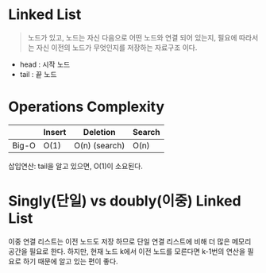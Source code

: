 # Linked List
> 노드가 있고, 노드는 자신 다음으로 어떤 노드와 연결 되어 있는지, 필요에 따라서는 자신 이전의 노드가 무엇인지를 저장하는 자료구조 이다.

- head : 시작 노드
- tail : 끝 노드

# Operations Complexity
||Insert|Deletion|Search|
|---|---|---|---|
|Big-O|O(1)|O(n) (search)|O(n)|

삽입연산: tail을 알고 있으면, O(1)이 소요된다.

# Singly(단일) vs doubly(이중) Linked List

이중 연결 리스트는 이전 노드도 저장 하므로 단일 연결 리스트에 비해 더 많은 메모리 공간을 필요로 한다. 하지만, 현재 노드 k에서 이전 노드를 모른다면 k-1번의 연산을 필요로 하기 때문에 알고 있는 편이 좋다.

